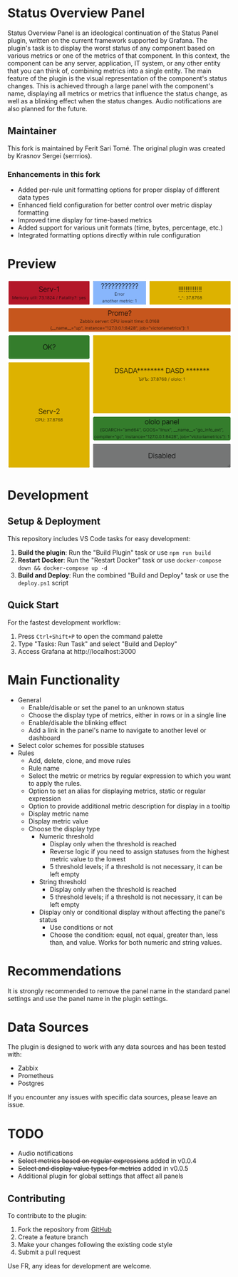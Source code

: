 # Status Overview Panel

Status Overview Panel is an ideological continuation of the Status Panel plugin, written on the current framework supported by Grafana.
The plugin's task is to display the worst status of any component based on various metrics or one of the metrics of that component.
In this context, the component can be any server, application, IT system, or any other entity that you can think of, combining metrics into a single entity.
The main feature of the plugin is the visual representation of the component's status changes.
This is achieved through a large panel with the component's name, displaying all metrics or metrics that influence the status change, as well as a blinking effect when the status changes.
Audio notifications are also planned for the future.

## Maintainer

This fork is maintained by Ferit Sari Tomé. The original plugin was created by Krasnov Sergei (serrrios).

### Enhancements in this fork
- Added per-rule unit formatting options for proper display of different data types
- Enhanced field configuration for better control over metric display formatting
- Improved time display for time-based metrics
- Added support for various unit formats (time, bytes, percentage, etc.)
- Integrated formatting options directly within rule configuration

# Preview
![Simple work](https://raw.githubusercontent.com/WR-Services/Status-Overview-Panel/master/img/preview_transparent.png)

# Development

## Setup & Deployment
This repository includes VS Code tasks for easy development:

1. **Build the plugin**: Run the "Build Plugin" task or use `npm run build`
2. **Restart Docker**: Run the "Restart Docker" task or use `docker-compose down && docker-compose up -d`
3. **Build and Deploy**: Run the combined "Build and Deploy" task or use the `deploy.ps1` script

## Quick Start
For the fastest development workflow:
1. Press `Ctrl+Shift+P` to open the command palette
2. Type "Tasks: Run Task" and select "Build and Deploy"
3. Access Grafana at http://localhost:3000

# Main Functionality
- General
    - Enable/disable or set the panel to an unknown status
    - Choose the display type of metrics, either in rows or in a single line
    - Enable/disable the blinking effect
    - Add a link in the panel's name to navigate to another level or dashboard
- Select color schemes for possible statuses
- Rules
    - Add, delete, clone, and move rules
    - Rule name
    - Select the metric or metrics by regular expression to which you want to apply the rules.
    - Option to set an alias for displaying metrics, static or regular expression
    - Option to provide additional metric description for display in a tooltip
    - Display metric name
    - Display metric value
    - Choose the display type
        - Numeric threshold
            - Display only when the threshold is reached
            - Reverse logic if you need to assign statuses from the highest metric value to the lowest
            - 5 threshold levels; if a threshold is not necessary, it can be left empty
        - String threshold
            - Display only when the threshold is reached
            - 5 threshold levels; if a threshold is not necessary, it can be left empty
        - Display only or conditional display without affecting the panel's status
            - Use conditions or not
            - Choose the condition: equal, not equal, greater than, less than, and value. Works for both numeric and string values.

# Recommendations
It is strongly recommended to remove the panel name in the standard panel settings and use the panel name in the plugin settings.

# Data Sources
The plugin is designed to work with any data sources and has been tested with:
- Zabbix
- Prometheus
- Postgres

If you encounter any issues with specific data sources, please leave an issue.

# TODO
- Audio notifications
- ~~Select metrics based on regular expressions~~ added in v0.0.4
- ~~Select and display value types for metrics~~ added in v0.0.5
- Additional plugin for global settings that affect all panels

## Contributing

To contribute to the plugin:
1. Fork the repository from [GitHub](https://github.com/WR-Services/Status-Overview-Panel)
2. Create a feature branch
3. Make your changes following the existing code style
4. Submit a pull request

Use FR, any ideas for development are welcome.
